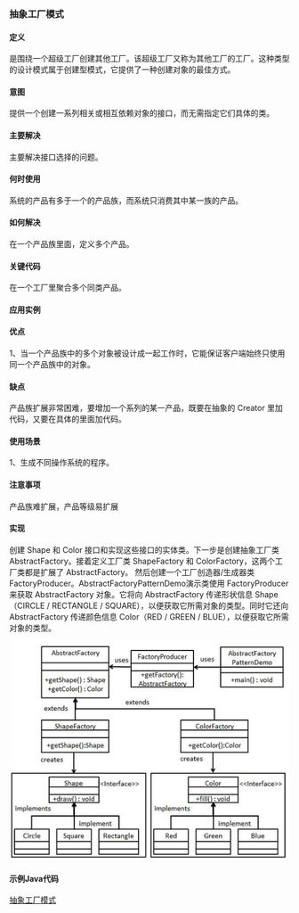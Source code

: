 ### 抽象工厂模式

#### 定义
是围绕一个超级工厂创建其他工厂。该超级工厂又称为其他工厂的工厂。这种类型的设计模式属于创建型模式，它提供了一种创建对象的最佳方式。

#### 意图          
提供一个创建一系列相关或相互依赖对象的接口，而无需指定它们具体的类。

#### 主要解决   
主要解决接口选择的问题。

####  何时使用      
系统的产品有多于一个的产品族，而系统只消费其中某一族的产品。

#### 如何解决       
在一个产品族里面，定义多个产品。

#### 关键代码
在一个工厂里聚合多个同类产品。

#### 应用实例       

#### 优点         
1、当一个产品族中的多个对象被设计成一起工作时，它能保证客户端始终只使用同一个产品族中的对象。  

#### 缺点     
产品族扩展非常困难，要增加一个系列的某一产品，既要在抽象的 Creator 里加代码，又要在具体的里面加代码。

#### 使用场景      
1、生成不同操作系统的程序。         

#### 注意事项       
产品族难扩展，产品等级易扩展

#### 实现     
创建 Shape 和 Color 接口和实现这些接口的实体类。下一步是创建抽象工厂类 AbstractFactory。接着定义工厂类 ShapeFactory 和 ColorFactory，这两个工厂类都是扩展了 AbstractFactory。
然后创建一个工厂创造器/生成器类 FactoryProducer。AbstractFactoryPatternDemo演示类使用 FactoryProducer 来获取 AbstractFactory 对象。它将向 AbstractFactory 传递形状信息 
Shape（CIRCLE / RECTANGLE / SQUARE），以便获取它所需对象的类型。同时它还向 AbstractFactory 传递颜色信息 Color（RED / GREEN / BLUE），以便获取它所需对象的类型。   
   
![abstract_factory_pattern](./images/abstract_factory_pattern.jpg)

#### 示例Java代码
[抽象工厂模式](../src/main/java/com/lvt/pattern_02)